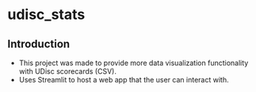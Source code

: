 # udisc_stats

## Introduction

* This project was made to provide more data visualization functionality with UDisc scorecards (CSV).
* Uses Streamlit to host a web app that the user can interact with.
